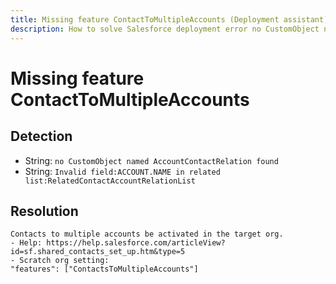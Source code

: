 ```yaml
---
title: Missing feature ContactToMultipleAccounts (Deployment assistant)
description: How to solve Salesforce deployment error no CustomObject named AccountContactRelation found
---
```

<!-- markdownlint-disable MD013 -->
# Missing feature ContactToMultipleAccounts

## Detection

- String: `no CustomObject named AccountContactRelation found`
- String: `Invalid field:ACCOUNT.NAME in related list:RelatedContactAccountRelationList`

## Resolution

```shell
Contacts to multiple accounts be activated in the target org.
- Help: https://help.salesforce.com/articleView?id=sf.shared_contacts_set_up.htm&type=5
- Scratch org setting:
"features": ["ContactsToMultipleAccounts"]
```
